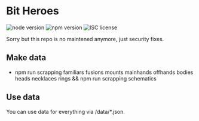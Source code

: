 # Bit Heroes

![node version](https://img.shields.io/badge/node-&#10878;10-green.svg)
![npm version](https://img.shields.io/badge/npm-&#10878;3.8.6-green.svg)
![ISC license](https://img.shields.io/badge/licence-MIT-blue.svg)

Sorry but this repo is no maintened anymore, just security fixes.

## Make data

* npm run scrapping familiars fusions mounts mainhands offhands bodies heads necklaces rings && npm run scrapping schematics

## Use data

You can use data for everything via /data/*.json.
